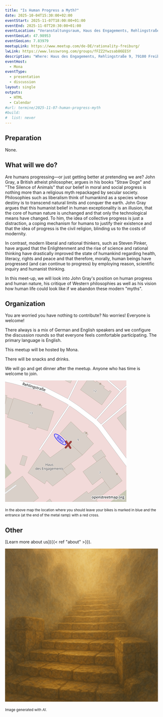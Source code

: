 ```yaml
---
title: "Is Human Progress a Myth?"
date: 2025-10-04T15:30:00+02:00
eventStart: 2025-11-07T18:00:00+01:00
eventEnd: 2025-11-07T20:30:00+01:00
eventLocation: "Veranstaltungsraum, Haus des Engagements, Rehlingstraße 9, 79100 Freiburg"
eventGeoLat: 47.98953
eventGeoLon: 7.83979
meetupLink: https://www.meetup.com/de-DE/rationality-freiburg/
lwLink: https://www.lesswrong.com/groups/fFZZ2Ywzsab86EESY
description: "Where: Haus des Engagements, Rehlingstraße 9, 79100 Freiburg. When: Friday, November 7th 2025 at 18:00 hours CET."
eventHost:
  - Mona
eventType:
  - presentation
  - discussion
layout: single
outputs:
  - HTML
  - Calendar
#url: termine/2025-11-07-human-progress-myth
#build:
#  list: never
---
```


## Preparation

None.


## What will we do?

Are humans progressing—or just getting better at pretending we are? John Gray, a British atheist philosopher, argues in his books "Straw Dogs" and "The Silence of Animals" that our belief in moral and social progress is nothing more than a religious myth repackaged by secular society. Philosophies such as liberalism think of humankind as a species whose destiny is to transcend natural limits and conquer the earth. John Gray argues that this humanist belief in human exceptionality is an illusion, that the core of human nature is unchanged and that only the technological means have changed. To him, the idea of collective progress is just a distraction, a coping mechanism for humans to justify their existence and that the idea of progress is the civil religion, blinding us to the costs of modernity. 

In contrast, modern liberal and rational thinkers, such as Steven Pinker, have argued that the Enlightenment and the rise of science and rational thinking have drastically improved the state of humankind regarding health, literacy, rights and peace and that therefore, morally, human beings have progressed (and can continue to progress) by employing reason, scientific inquiry and humanist thinking. 

In this meet-up, we will look into John Gray's position on human progress and human nature, his critique of Western philosophies as well as his vision how human life could look like if we abandon these modern "myths".


## Organization

You are worried you have nothing to contribute? No worries! Everyone is
welcome!

There always is a mix of German and English speakers and we configure the
discussion rounds so that everyone feels comfortable participating. The primary
language is English.

This meetup will be hosted by Mona.

There will be snacks and drinks.

We will go and get dinner after the meetup. Anyone who has time is welcome to
join.

![Location (Veranstaltungsraum, Haus des Engagements)](/images/hde-new-building-2.png)

<small>In the above map the location where you should leave your bikes is marked
in blue and the entrance (at the end of the metal ramp) with a red cross.</small>


## Other

[Learn more about us]({{< ref "about" >}}).

![Ancient stone steps leading upward through mist, symbolizing the uncertain path of human civilization and the philosophical question of whether humanity truly progresses or merely creates illusions of advancement](cover.png "Ancient stone steps leading upward through mist, symbolizing the uncertain path of human civilization and the philosophical question of whether humanity truly progresses or merely creates illusions of advancement")

<small>Image generated with _AI_.</small>
